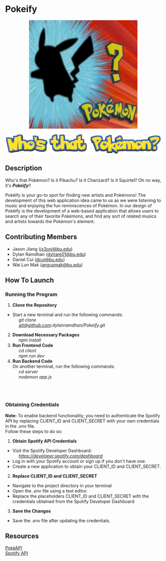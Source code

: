 # Pokeify


<p align="center">
  <img src="./README/pokemon.gif" alt="animated" width="350" height="350" />
</p>


<p align="center">
  <img src="./README/sign.png" />
</p>

## Description
Who's that Pokémon? Is it Pikachu? Is it Charizard? Is it Squirtel? Oh no way, it's _**Pokéify**_!!


Pokéify is your go-to spot for finding new artists and Pokémons! The development of this web application idea came to us as we were listening to music and enjoying the fun reminiscences of Pokémon. In our design of Pokéify is the development of a web-based application that allows users to search any of their favorite Pokémons, and find any sort of related musics and artists towards the Pokémon's element.


## Contributing Members
- Jason Jiang (jx3onj@bu.edu)
- Dylan Ramdhan (dylram01@bu.edu)
- Daniel Cui (dcui@bu.edu)
- Wai Lun Mak (angusmak@bu.edu)

## How To Launch
### Running the Program
1. **Clone the Repository**
  * Start a new terminal and run the following commands:\
      &nbsp;&nbsp;&nbsp;&nbsp; *git clone*\
      &nbsp;&nbsp;&nbsp;&nbsp; *git@github.com:dylanramdhan/Pokeify.git*
2. **Download Necessary Packages**\
      &nbsp;&nbsp;&nbsp;&nbsp; *npm install*
3. **Run Frontend Code**\
    &nbsp;&nbsp;&nbsp;&nbsp; *cd client*\
    &nbsp;&nbsp;&nbsp;&nbsp; *npm run dev*
4. **Run Backend Code**\
    On another terminal, run the following commands:\
      &nbsp;&nbsp;&nbsp;&nbsp; *cd server*\
      &nbsp;&nbsp;&nbsp;&nbsp; *nodemon app.js*
<br>
<br>  

### Obtaining Credentials
**Note:** To enable backend functionality, you need to authenticate the Spotify API by replacing CLIENT_ID and CLIENT_SECRET with your own credentials in the *.env* file.\
Follow these steps to do so:

1. **Obtain Spotify API Credentials**
  * Visit the Spotify Developer Dashboard:\
   &nbsp;&nbsp;&nbsp;&nbsp; *https://developer.spotify.com/dashboard*
  * Log in with your Spotify account or sign up if you don't have one.
  * Create a new application to obtain your CLIENT_ID and CLIENT_SECRET.
2. **Replace CLIENT_ID and CLIENT_SECRET**
  * Navigate to the project directory in your terminal
  * Open the *.env* file using a text editor.
  * Replace the placeholders CLIENT_ID and CLIENT_SECRET with the credentials obtained from the Spotify Developer Dashboard
        
3. **Save the Changes**
  * Save the *.env* file after updating the credentials.

## Resources
[PokéAPI](https://pokeapi.co/) <br>
[Spotify API](https://developer.spotify.com/documentation/web-api) <br>
